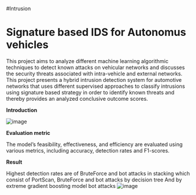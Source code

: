 #Intrusion 
# Signature based IDS for Autonomus vehicles

This project aims to analyze different machine learning algorithmic techniques to detect known attacks on vehicular networks and discusses the security threats
associated with intra-vehicle and external networks. This project presents a hybrid intrusion detection system for automotive networks that uses
different supervised approaches to classify intrusions using signature based strategy in order to identify known threats and thereby provides an analyzed
conclusive outcome scores.

**Introduction**

![image](https://user-images.githubusercontent.com/63719111/175821733-2a09fda0-18ed-4e9c-b673-707dd38b95b7.png)


**Evaluation metric**

The model’s feasibility, effectiveness, and efficiency are evaluated using various metrics, including accuracy, detection rates  and F1-scores.


**Result**

Highest detection rates are of BruteForce and bot attacks in stacking which consist of PortScan, BruteForce and bot attacks by decision tree And by  extreme gradient boosting  model bot attacks 
![image](https://user-images.githubusercontent.com/63719111/175821873-8737960a-be31-4007-bc44-aa777d214ad4.png)
